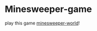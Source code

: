 # Minesweeper-game

play this game [minesweeper-world](https://varuntankan12.github.io/Minesweeper-game/)! 
